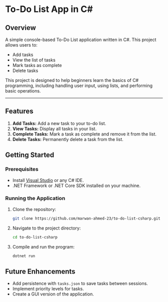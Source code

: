# To-Do List App in C#

## Overview
A simple console-based To-Do List application written in C#. This project allows users to:
- Add tasks
- View the list of tasks
- Mark tasks as complete
- Delete tasks

This project is designed to help beginners learn the basics of C# programming, including handling user input, using lists, and performing basic operations.

---

## Features

1. **Add Tasks:** Add a new task to your to-do list.
2. **View Tasks:** Display all tasks in your list.
3. **Complete Tasks:** Mark a task as complete and remove it from the list.
4. **Delete Tasks:** Permanently delete a task from the list.


## Getting Started

### Prerequisites

- Install [Visual Studio](https://visualstudio.microsoft.com/) or any C# IDE.
- .NET Framework or .NET Core SDK installed on your machine.

### Running the Application

1. Clone the repository:

    ```bash
    git clone https://github.com/marwan-ahmed-23/to-do-list-csharp.git
    ```

2. Navigate to the project directory:

    ```bash
    cd to-do-list-csharp
    ```

3. Compile and run the program:

    ```bash
    dotnet run
    ```

## Future Enhancements

- Add persistence with `tasks.json` to save tasks between sessions.
- Implement priority levels for tasks.
- Create a GUI version of the application.